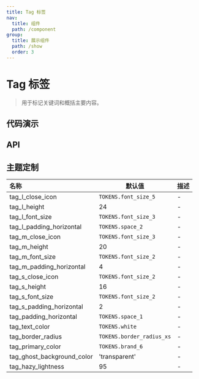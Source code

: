 ```yaml
---
title: Tag 标签
nav:
  title: 组件
  path: /component
group:
  title: 展示组件
  path: /show
  order: 3
---
```


# Tag 标签

> 用于标记关键词和概括主要内容。

## 代码演示

<code src="./__fixtures__/basic.tsx"></code>

## API

<API hideTitle src="./tag.tsx"></API>

## 主题定制

| 名称                       | 默认值                    | 描述 |
| :------------------------- | ------------------------- | ---- |
| tag_l_close_icon           | `TOKENS.font_size_5`      | -    |
| tag_l_height               | 24                        | -    |
| tag_l_font_size            | `TOKENS.font_size_3`      | -    |
| tag_l_padding_horizontal   | `TOKENS.space_2`          | -    |
| tag_m_close_icon           | `TOKENS.font_size_3`      | -    |
| tag_m_height               | 20                        | -    |
| tag_m_font_size            | `TOKENS.font_size_2`      | -    |
| tag_m_padding_horizontal   | 4                         | -    |
| tag_s_close_icon           | `TOKENS.font_size_2`      | -    |
| tag_s_height               | 16                        | -    |
| tag_s_font_size            | `TOKENS.font_size_2`      | -    |
| tag_s_padding_horizontal   | 2                         | -    |
| tag_padding_horizontal     | `TOKENS.space_1`          | -    |
| tag_text_color             | `TOKENS.white`            | -    |
| tag_border_radius          | `TOKENS.border_radius_xs` | -    |
| tag_primary_color          | `TOKENS.brand_6`          | -    |
| tag_ghost_background_color | 'transparent'             | -    |
| tag_hazy_lightness         | 95                        | -    |

